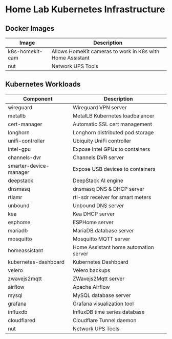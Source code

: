 # Home Lab Kubernetes Infrastructure

## Docker Images

| Image | Description |
| --------- | ----------- |
| k8s-homekit-cam | Allows HomeKit cameras to work in K8s with Home Assistant |
| nut | Network UPS Tools |

## Kubernetes Workloads

| Component | Description |
| --------- | ----------- |
| wireguard | Wireguard VPN server |
| metallb | MetalLB Kubernetes loadbalancer |
| cert-manager | Automatic SSL cert management |
| longhorn | Longhorn distributed pod storage |
| unifi-controller | Ubiquity UniFi controller |
| intel-gpu | Expose Intel GPUs to containers |
| channels-dvr | Channels DVR server |
| smarter-device-manager | Expose USB devices to containers |
| deepstack | DeepStack AI engine |
| dnsmasq | dnsmasq DNS & DHCP server |
| rtlamr | rtl-sdr receiver for smart meters |
| unbound | Unbound DNS server |
| kea | Kea DHCP server |
| esphome | ESPHome server |
| mariadb | MariaDB database server |
| mosquitto | Mosquitto MQTT server |
| homeassistant | Home Assistant home automation server |
| kubernetes-dashboard | Kubernetes Dashboard |
| velero | Velero backups |
| zwavejs2mqtt | ZWavejs2Mqtt server |
| airflow | Apache Airflow |
| mysql | MySQL database server |
| grafana | Grafana visualization tool |
| influxdb | InfluxDB time series database |
| cloudflared | Cloudflare Tunnel daemon |
| nut | Network UPS Tools |